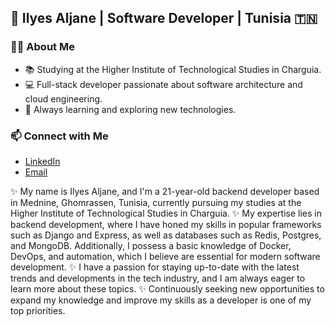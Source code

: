## 👋 Ilyes Aljane | Software Developer | Tunisia 🇹🇳

### 👨‍💻 About Me
- 📚 Studying at the Higher Institute of Technological Studies in Charguia.
- 💻 Full-stack developer passionate about software architecture and cloud engineering.
- 📖 Always learning and exploring new technologies.


### 📫 Connect with Me
- [LinkedIn](https://www.linkedin.com/in/ilyes-aljane-416209275/)
- [Email](mailto:aljaneelyes07@gmail.com)


✨ My name is Ilyes Aljane, and I'm a 21-year-old backend developer based in Mednine, Ghomrassen, Tunisia, currently pursuing my studies at the Higher Institute of Technological Studies in Charguia.
✨ My expertise lies in backend development, where I have honed my skills in popular frameworks such as Django and Express, as well as databases such as Redis, Postgres, and MongoDB. Additionally, I possess a basic knowledge of Docker, DevOps, and automation, which I believe are essential for modern software development.
✨ I have a passion for staying up-to-date with the latest trends and developments in the tech industry, and I am always eager to learn more about these topics.
✨ Continuously seeking new opportunities to expand my knowledge and improve my skills as a developer is one of my top priorities.


<!---
ilylas/ilylas is a ✨ special ✨ repository because its `README.md` (this file) appears on your GitHub profile.
You can click the Preview link to take a look at your changes.
--->
